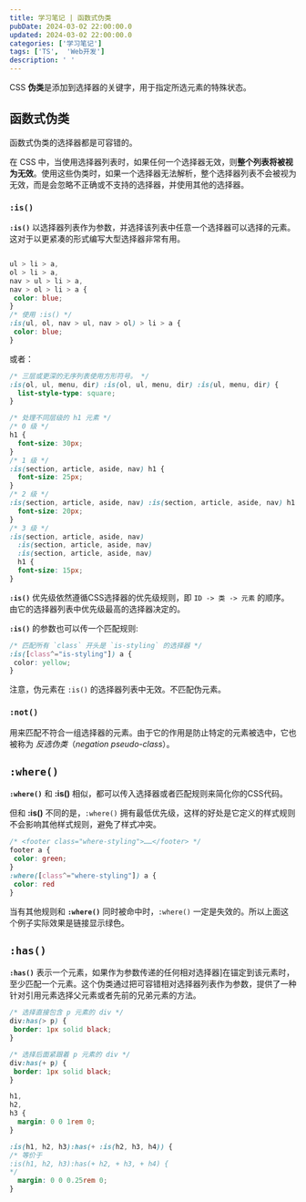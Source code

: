 ```yaml
---
title: 学习笔记 | 函数式伪类
pubDate: 2024-03-02 22:00:00.0
updated: 2024-03-02 22:00:00.0
categories: ['学习笔记']
tags: ['TS',  'Web开发']
description: ' '
---
```


CSS **伪类**是添加到选择器的关键字，用于指定所选元素的特殊状态。

## 函数式伪类

函数式伪类的选择器都是可容错的。

在 CSS 中，当使用选择器列表时，如果任何一个选择器无效，则**整个列表将被视为无效**。使用这些伪类时，如果一个选择器无法解析，整个选择器列表不会被视为无效，而是会忽略不正确或不支持的选择器，并使用其他的选择器。

### `:is()`

**`:is()`** 以选择器列表作为参数，并选择该列表中任意一个选择器可以选择的元素。这对于以更紧凑的形式编写大型选择器非常有用。

```css

ul > li > a,
ol > li > a,
nav > ul > li > a,
nav > ol > li > a {
 color: blue;
}
/* 使用 :is() */
:is(ul, ol, nav > ul, nav > ol) > li > a {
 color: blue;
}
```

或者：

```css
/* 三层或更深的无序列表使用方形符号。 */
:is(ol, ul, menu, dir) :is(ol, ul, menu, dir) :is(ul, menu, dir) {
  list-style-type: square;
}
```

```css
/* 处理不同层级的 h1 元素 */
/* 0 级 */
h1 {
  font-size: 30px;
}
/* 1 级 */
:is(section, article, aside, nav) h1 {
  font-size: 25px;
}
/* 2 级 */
:is(section, article, aside, nav) :is(section, article, aside, nav) h1 {
  font-size: 20px;
}
/* 3 级 */
:is(section, article, aside, nav)
  :is(section, article, aside, nav)
  :is(section, article, aside, nav)
  h1 {
  font-size: 15px;
}
```

**`:is()`** 优先级依然遵循CSS选择器的优先级规则，即 `ID -> 类 -> 元素` 的顺序。由它的选择器列表中优先级最高的选择器决定的。

**`:is()`** 的参数也可以传一个匹配规则:

```css
/* 匹配所有 `class` 开头是 `is-styling` 的选择器 */
:is([class^="is-styling"]) a {
 color: yellow;
}
```

注意，伪元素在 `:is()` 的选择器列表中无效。不匹配伪元素。

### `:not()`

用来匹配不符合一组选择器的元素。由于它的作用是防止特定的元素被选中，它也被称为 _反选伪类_（_negation pseudo-class_）。

## `:where()`

**`:where()`** 和 **:is()** 相似，都可以传入选择器或者匹配规则来简化你的CSS代码。

但和 **:is()** 不同的是，`:where()` 拥有最低优先级，这样的好处是它定义的样式规则不会影响其他样式规则，避免了样式冲突。

```css
/* <footer class="where-styling">……</footer> */
footer a {
 color: green;
}
:where([class^="where-styling"]) a {
 color: red
}
```

当有其他规则和 **`:where()`** 同时被命中时，`:where()` 一定是失效的。所以上面这个例子实际效果是链接显示绿色。

## `:has()`

**`:has()`** 表示一个元素，如果作为参数传递的任何相对选择器]在锚定到该元素时，至少匹配一个元素。这个伪类通过把可容错相对选择器列表作为参数，提供了一种针对引用元素选择父元素或者先前的兄弟元素的方法。

```css
/* 选择直接包含 p 元素的 div */
div:has(> p) {
 border: 1px solid black;
}
```

```css
/* 选择后面紧跟着 p 元素的 div */
div:has(+ p) {
 border: 1px solid black;
}
```

```css
h1,
h2,
h3 {
  margin: 0 0 1rem 0;
}

:is(h1, h2, h3):has(+ :is(h2, h3, h4)) {
/* 等价于
:is(h1, h2, h3):has(+ h2, + h3, + h4) {
*/
  margin: 0 0 0.25rem 0;
}
```

